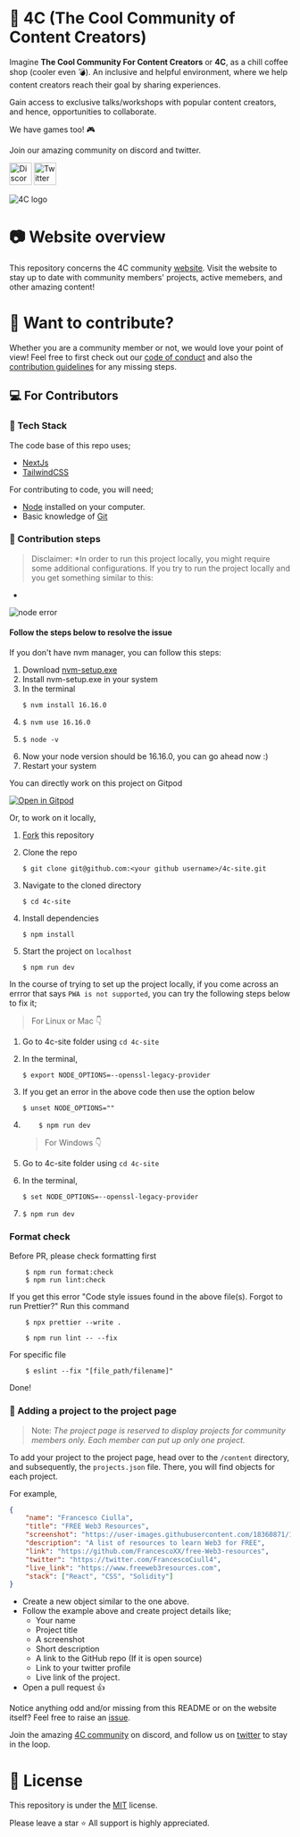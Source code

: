 # :gem: 4C (The Cool Community of Content Creators)

Imagine **The Cool Community For Content Creators** or **4C**, as a chill coffee shop (cooler even :bomb:). An inclusive and helpful environment, where we help content creators reach their goal by sharing experiences.

Gain access to exclusive talks/workshops with popular content creators, and hence, opportunities to collaborate.

We have games too! :video_game:

Join our amazing community on discord and twitter.

<a href="https://discord.com/invite/cRjhjFRRre"><img src="https://cdn.worldvectorlogo.com/logos/discord-6.svg" title="Discord" alt="Discord Community" width="40"/></a> <a href="https://twitter.com/4ccommunityhq"><img src="https://cdn.worldvectorlogo.com/logos/twitter-6.svg" title="Twitter" alt="Twitter Account" width="40"/></a>

<img src='./mediakit/4c_banner.jpg' alt='4C logo'>

# :camera: Website overview

This repository concerns the 4C community [website](https://www.4c.rocks/). Visit the website to stay up to date with community members' projects, active memebers, and other amazing content!

# :tada: Want to contribute?

Whether you are a community member or not, we would love your point of view! Feel free to first check out our [code of conduct](https://github.com/FrancescoXX/4c-site/blob/main/CODE_OF_CONDUCT.md) and also the [contribution guidelines](https://github.com/FrancescoXX/4c-site/blob/main/CONTRIBUTING.md) for any missing steps.

## :computer: For Contributors

### :bookmark: Tech Stack

The code base of this repo uses;

- [NextJs](https://nextjs.org/)
- [TailwindCSS](https://tailwindcss.com/)

For contributing to code, you will need;

- [Node](https://nodejs.org/en/) installed on your computer.
- Basic knowledge of [Git](https://git-scm.com/)

### :bookmark: Contribution steps

> Disclaimer: \*In order to run this project locally, you might require some additional configurations.
> If you try to run the project locally and you get something similar to this:

-

<img src='https://media.discordapp.net/attachments/881808811344683028/1051093955518935060/image.png' alt='node error'>

#### Follow the steps below to resolve the issue

If you don't have nvm manager, you can follow this steps:

1.  Download [nvm-setup.exe](https://github.com/coreybutler/nvm-windows/releases)
2.  Install nvm-setup.exe in your system
3.  In the terminal
    ```console
    $ nvm install 16.16.0
    ```
4.  ```console
    $ nvm use 16.16.0
    ```
5.  ```console
    $ node -v
    ```
6.  Now your node version should be 16.16.0, you can go ahead now :)
7.  Restart your system

You can directly work on this project on Gitpod

[![Open in Gitpod](https://gitpod.io/button/open-in-gitpod.svg)](https://gitpod.io/#https://github.com/FrancescoXX/4c-site)

Or, to work on it locally,

1.  [Fork](https://github.com/FrancescoXX/4c-site) this repository

2.  Clone the repo

    ```console
    $ git clone git@github.com:<your github username>/4c-site.git
    ```

3.  Navigate to the cloned directory

    ```console
    $ cd 4c-site
    ```

4.  Install dependencies

    ```console
    $ npm install
    ```

5.  Start the project on `localhost`
    ```console
    $ npm run dev
    ```

In the course of trying to set up the project locally, if you come across an errror that says `PWA is not supported`, you can try the following steps below to fix it;

> For Linux or Mac 👇

1.  Go to 4c-site folder using `cd 4c-site`
2.  In the terminal,
    ```console
    $ export NODE_OPTIONS=--openssl-legacy-provider
    ```
3.  If you get an error in the above code then use the option below
    ```console
    $ unset NODE_OPTIONS=""
    ```
4.  ```console
        $ npm run dev
    ```

    > For Windows 👇
5.  Go to 4c-site folder using `cd 4c-site`
6.  In the terminal,
    ```console
    $ set NODE_OPTIONS=--openssl-legacy-provider
    ```
7.  ```console
    $ npm run dev
    ```
### Format check
Before PR, please check formatting first 
```console
    $ npm run format:check
    $ npm run lint:check
```
If you get this error "Code style issues found in the above file(s). Forgot to run Prettier?"
Run this command 
```console
    $ npx prettier --write .
```
```console
    $ npm run lint -- --fix
```
For specific file
```console
    $ eslint --fix "[file_path/filename]"
```
Done!

### :bookmark: Adding a project to the project page

> Note: _The project page is reserved to display projects for community members only. Each member can put up only one project._

To add your project to the project page, head over to the `/content` directory, and subsequently, the `projects.json` file. There, you will find objects for each project.

For example,

```json
{
    "name": "Francesco Ciulla",
    "title": "FREE Web3 Resources",
    "screenshot": "https://user-images.githubusercontent.com/18360871/199210192-f5599a23-f0b1-49ff-9c52-2554a72a2c14.png",
    "description": "A list of resources to learn Web3 for FREE",
    "link": "https://github.com/FrancescoXX/free-Web3-resources",
    "twitter": "https://twitter.com/FrancescoCiull4",
    "live_link": "https://www.freeweb3resources.com",
    "stack": ["React", "CSS", "Solidity"]
}
```

- Create a new object similar to the one above.
- Follow the example above and create project details like;
  - Your name
  - Project title
  - A screenshot
  - Short description
  - A link to the GitHub repo (If it is open source)
  - Link to your twitter profile
  - Live link of the project.
- Open a pull request :+1:

Notice anything odd and/or missing from this README or on the website itself? Feel free to raise an [issue](https://github.com/FrancescoXX/4c-site/issues).

Join the amazing [4C community](https://discord.com/invite/cRjhjFRRre) on discord, and follow us on [twitter](https://twitter.com/4ccommunityhq) to stay in the loop.

# :key: License

This repository is under the [MIT](./LICENSE) license.

Please leave a star :star: All support is highly appreciated.
